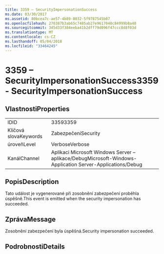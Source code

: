 ```yaml
---
title: 3359 – SecurityImpersonationSuccess
ms.date: 03/30/2017
ms.assetid: 80bcea7c-ae57-4b89-8032-5f9787545b07
ms.openlocfilehash: 270387b3ab65c7485ab27e9617040c84999b8a40
ms.sourcegitcommit: 3d5d33f384eeba41b2dff79d096f47ccc8d8f03d
ms.translationtype: MT
ms.contentlocale: cs-CZ
ms.lasthandoff: 05/04/2018
ms.locfileid: "33464245"
---
```

# <a name="3359---securityimpersonationsuccess"></a><span data-ttu-id="ca7c7-102">3359 – SecurityImpersonationSuccess</span><span class="sxs-lookup"><span data-stu-id="ca7c7-102">3359 - SecurityImpersonationSuccess</span></span>
## <a name="properties"></a><span data-ttu-id="ca7c7-103">Vlastnosti</span><span class="sxs-lookup"><span data-stu-id="ca7c7-103">Properties</span></span>  
  
|||  
|-|-|  
|<span data-ttu-id="ca7c7-104">ID</span><span class="sxs-lookup"><span data-stu-id="ca7c7-104">ID</span></span>|<span data-ttu-id="ca7c7-105">3359</span><span class="sxs-lookup"><span data-stu-id="ca7c7-105">3359</span></span>|  
|<span data-ttu-id="ca7c7-106">Klíčová slova</span><span class="sxs-lookup"><span data-stu-id="ca7c7-106">Keywords</span></span>|<span data-ttu-id="ca7c7-107">Zabezpečení</span><span class="sxs-lookup"><span data-stu-id="ca7c7-107">Security</span></span>|  
|<span data-ttu-id="ca7c7-108">úroveň</span><span class="sxs-lookup"><span data-stu-id="ca7c7-108">Level</span></span>|<span data-ttu-id="ca7c7-109">Verbose</span><span class="sxs-lookup"><span data-stu-id="ca7c7-109">Verbose</span></span>|  
|<span data-ttu-id="ca7c7-110">Kanál</span><span class="sxs-lookup"><span data-stu-id="ca7c7-110">Channel</span></span>|<span data-ttu-id="ca7c7-111">Aplikaci Microsoft Windows Server – aplikace/Debug</span><span class="sxs-lookup"><span data-stu-id="ca7c7-111">Microsoft-Windows-Application Server-Applications/Debug</span></span>|  
  
## <a name="description"></a><span data-ttu-id="ca7c7-112">Popis</span><span class="sxs-lookup"><span data-stu-id="ca7c7-112">Description</span></span>  
 <span data-ttu-id="ca7c7-113">Tato událost je vygenerované při zosobnění zabezpečení proběhla úspěšně.</span><span class="sxs-lookup"><span data-stu-id="ca7c7-113">This event is emitted when the security impersonation has succeeded.</span></span>  
  
## <a name="message"></a><span data-ttu-id="ca7c7-114">Zpráva</span><span class="sxs-lookup"><span data-stu-id="ca7c7-114">Message</span></span>  
 <span data-ttu-id="ca7c7-115">Zosobnění zabezpečení byla úspěšná.</span><span class="sxs-lookup"><span data-stu-id="ca7c7-115">Security impersonation succeeded.</span></span>  
  
## <a name="details"></a><span data-ttu-id="ca7c7-116">Podrobnosti</span><span class="sxs-lookup"><span data-stu-id="ca7c7-116">Details</span></span>
